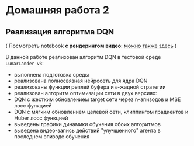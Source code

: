 # Домашняя работа 2
## Реализация алгоритма DQN

( Посмотреть notebook **с рендерингом видео**:  [можно также здесь](https://nbviewer.org/github/eilyich/OtusHomework2/blob/master/homework.ipynb?flush_cache=true) )

В данной работе реализован алгоритм DQN в тестовой среде `LunarLander-v3`:
- выполнена подготовка среды
- реализована полносвязная нейросеть для ядра DQN
- реализованы функции реплей буфера и $\epsilon$-жадной стратегии
- реализован алгоритм оптимизации сети в двух версиях:
 - DQN с жестким обновлением target сети через n-эпизодов и MSE лосс функцией
 - DQN с мягким обновлением целевой сети, клиппингом градиентов и Huber лосс функцией
- выведены графики динамики обучения обоих алгоритмов
- выведена видео-запись действий "улучшенного" агента в последнем эпизоде обучения
